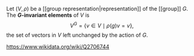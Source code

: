 Let $(V,\rho)$ be a [[group representation|representation]] of the [[group]] $G$. The **$G$-invariant elements** of $V$ is $$V^G = \{v\in V\mid \rho(g)v=v\},$$ the set of vectors in $V$ left unchanged by the action of $G$.

https://www.wikidata.org/wiki/Q2706744